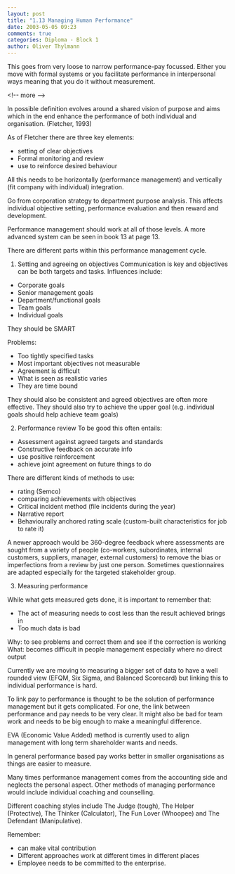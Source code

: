 ```yaml
---
layout: post
title: "1.13 Managing Human Performance"
date: 2003-05-05 09:23
comments: true
categories: Diploma - Block 1
author: Oliver Thylmann
---
```



This goes from very loose to narrow performance-pay focussed. Either you move with formal systems or you facilitate performance in interpersonal ways meaning that you do it without measurement.


&lt;!-- more --&gt;


In possible definition evolves around a shared vision of purpose and aims which in the end enhance the performance of both individual and organisation. (Fletcher, 1993)

As of Fletcher there are three key elements:
- setting of clear objectives
- Formal monitoring and review
- use to reinforce desired behaviour

All this needs to be horizontally (performance management) and vertically (fit company with individual) integration.

Go from corporation strategy to department purpose analysis. This affects individual objective setting, performance evaluation and then reward and development.

Performance management should work at all of those levels. A more advanced system can be seen in book 13 at page 13.

There are different parts within this performance management cycle.

1. Setting and agreeing on objectives
Communication is key and objectives can be both targets and tasks. Influences include:
- Corporate goals
- Senior management goals
- Department/functional goals
- Team goals
- Individual goals

They should be SMART

Problems:
- Too tightly specified tasks
- Most important objectives not measurable
- Agreement is difficult
- What is seen as realistic varies
- They are time bound

They should also be consistent and agreed objectives are often more effective. They should also try to achieve the upper goal (e.g. individual goals should help achieve team goals)

2. Performance review
To be good this often entails:
- Assessment against agreed targets and standards
- Constructive feedback on accurate info
- use positive reinforcement
- achieve joint agreement on future things to do

There are different kinds of methods to use:
- rating (Semco)
- comparing achievements with objectives
- Critical incident method (file incidents during the year)
- Narrative report
- Behaviourally anchored rating scale (custom-built characteristics for job to rate it)

A newer approach would be 360-degree feedback where assessments are sought from a variety of people (co-workers, subordinates, internal customers, suppliers, manager, external customers) to remove the bias or imperfections from a review by just one person. Sometimes questionnaires are adapted especially for the targeted stakeholder group.

3. Measuring performance

While what gets measured gets done, it is important to remember that:
- The act of measuring needs to cost less than the result achieved brings in
- Too much data is bad

Why: to see problems and correct them and see if the correction is working
What: becomes difficult in people management especially where no direct output

Currently we are moving to measuring a bigger set of data to have a well rounded view (EFQM, Six Sigma, and Balanced Scorecard) but linking this to individual performance is hard. 

To link pay to performance is thought to be the solution of performance management but it gets complicated. For one, the link between performance and pay needs to be very clear. It might also be bad for team work and needs to be big enough to make a meaningful difference.

EVA (Economic Value Added) method is currently used to align management with long term shareholder wants and needs. 

In general performance based pay works better in smaller organisations as things are easier to measure.

Many times performance management comes from the accounting side and neglects the personal aspect. Other methods of managing performance would include individual coaching and counselling.

Different coaching styles include The Judge (tough), The Helper (Protective), The Thinker (Calculator), The Fun Lover (Whoopee) and The Defendant (Manipulative).

Remember:
- can make vital contribution
- Different approaches work at different times in different places
- Employee needs to be committed to the enterprise.


